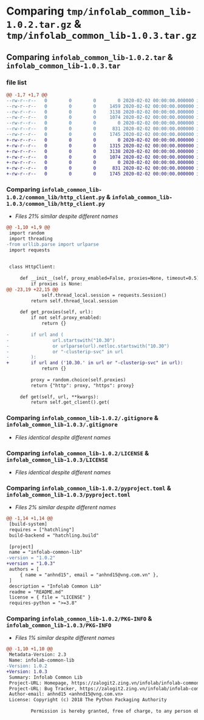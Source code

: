 # Comparing `tmp/infolab_common_lib-1.0.2.tar.gz` & `tmp/infolab_common_lib-1.0.3.tar.gz`

## Comparing `infolab_common_lib-1.0.2.tar` & `infolab_common_lib-1.0.3.tar`

### file list

```diff
@@ -1,7 +1,7 @@
--rw-r--r--   0        0        0        0 2020-02-02 00:00:00.000000 infolab_common_lib-1.0.2/common_lib/__init__.py
--rw-r--r--   0        0        0     1459 2020-02-02 00:00:00.000000 infolab_common_lib-1.0.2/common_lib/http_client.py
--rw-r--r--   0        0        0     3138 2020-02-02 00:00:00.000000 infolab_common_lib-1.0.2/.gitignore
--rw-r--r--   0        0        0     1074 2020-02-02 00:00:00.000000 infolab_common_lib-1.0.2/LICENSE
--rw-r--r--   0        0        0        0 2020-02-02 00:00:00.000000 infolab_common_lib-1.0.2/README.md
--rw-r--r--   0        0        0      831 2020-02-02 00:00:00.000000 infolab_common_lib-1.0.2/pyproject.toml
--rw-r--r--   0        0        0     1745 2020-02-02 00:00:00.000000 infolab_common_lib-1.0.2/PKG-INFO
+-rw-r--r--   0        0        0        0 2020-02-02 00:00:00.000000 infolab_common_lib-1.0.3/common_lib/__init__.py
+-rw-r--r--   0        0        0     1315 2020-02-02 00:00:00.000000 infolab_common_lib-1.0.3/common_lib/http_client.py
+-rw-r--r--   0        0        0     3138 2020-02-02 00:00:00.000000 infolab_common_lib-1.0.3/.gitignore
+-rw-r--r--   0        0        0     1074 2020-02-02 00:00:00.000000 infolab_common_lib-1.0.3/LICENSE
+-rw-r--r--   0        0        0        0 2020-02-02 00:00:00.000000 infolab_common_lib-1.0.3/README.md
+-rw-r--r--   0        0        0      831 2020-02-02 00:00:00.000000 infolab_common_lib-1.0.3/pyproject.toml
+-rw-r--r--   0        0        0     1745 2020-02-02 00:00:00.000000 infolab_common_lib-1.0.3/PKG-INFO
```

### Comparing `infolab_common_lib-1.0.2/common_lib/http_client.py` & `infolab_common_lib-1.0.3/common_lib/http_client.py`

 * *Files 21% similar despite different names*

```diff
@@ -1,10 +1,9 @@
 import random
 import threading
-from urllib.parse import urlparse
 import requests
 
 
 class HttpClient:
 
     def __init__(self, proxy_enabled=False, proxies=None, timeout=0.5):
         if proxies is None:
@@ -23,19 +22,15 @@
             self.thread_local.session = requests.Session()
         return self.thread_local.session
 
     def get_proxies(self, url):
         if not self.proxy_enabled:
             return {}
 
-        if url and (
-                url.startswith("10.30")
-                or urlparse(url).netloc.startswith("10.30")
-                or "-clusterip-svc" in url
-        ):
+        if url and ('10.30.' in url or "-clusterip-svc" in url):
             return {}
 
         proxy = random.choice(self.proxies)
         return {"http": proxy, "https": proxy}
 
     def get(self, url, **kwargs):
         return self.get_client().get(
```

### Comparing `infolab_common_lib-1.0.2/.gitignore` & `infolab_common_lib-1.0.3/.gitignore`

 * *Files identical despite different names*

### Comparing `infolab_common_lib-1.0.2/LICENSE` & `infolab_common_lib-1.0.3/LICENSE`

 * *Files identical despite different names*

### Comparing `infolab_common_lib-1.0.2/pyproject.toml` & `infolab_common_lib-1.0.3/pyproject.toml`

 * *Files 2% similar despite different names*

```diff
@@ -1,14 +1,14 @@
 [build-system]
 requires = ["hatchling"]
 build-backend = "hatchling.build"
 
 [project]
 name = "infolab-common-lib"
-version = "1.0.2"
+version = "1.0.3"
 authors = [
     { name = "anhnd15", email = "anhnd15@vng.com.vn" },
 ]
 description = "Infolab Common Lib"
 readme = "README.md"
 license = { file = "LICENSE" }
 requires-python = ">=3.8"
```

### Comparing `infolab_common_lib-1.0.2/PKG-INFO` & `infolab_common_lib-1.0.3/PKG-INFO`

 * *Files 1% similar despite different names*

```diff
@@ -1,10 +1,10 @@
 Metadata-Version: 2.3
 Name: infolab-common-lib
-Version: 1.0.2
+Version: 1.0.3
 Summary: Infolab Common Lib
 Project-URL: Homepage, https://zalogit2.zing.vn/infolab/infolab-common-lib
 Project-URL: Bug Tracker, https://zalogit2.zing.vn/infolab/infolab-common-lib/-/issues
 Author-email: anhnd15 <anhnd15@vng.com.vn>
 License: Copyright (c) 2018 The Python Packaging Authority
         
         Permission is hereby granted, free of charge, to any person obtaining a copy
```

